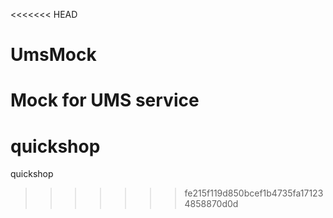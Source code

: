 <<<<<<< HEAD
# UmsMock
Mock for UMS service
=======
# quickshop
quickshop
>>>>>>> fe215f119d850bcef1b4735fa171234858870d0d
